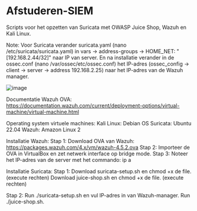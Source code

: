 # Afstuderen-SIEM
 Scripts voor het opzetten van Suricata met OWASP Juice Shop, Wazuh en Kali Linux.

Note:
Voor Suricata verander suricata.yaml  (nano /etc/suricata/suricata.yaml) in vars -> address-groups -> HOME_NET: "[192.168.2.44/32]" naar IP van server.
En na installatie verander in de ossec.conf (nano /var/ossec/etc/ossec.conf) 
het IP-adres (ossec_config -> client -> server -> address 192.168.2.25) naar het IP-adres van de Wazuh manager.

![image](https://github.com/Jensjee/Afstuderen-SIEM/assets/16975896/74a05d0f-5c9d-4c41-8310-cb67328ccdb0)

Documentatie Wazuh OVA: https://documentation.wazuh.com/current/deployment-options/virtual-machine/virtual-machine.html 

Operating system virtuele machines:
Kali Linux: Debian OS
Suricata: Ubuntu 22.04
Wazuh: Amazon Linux 2

Installatie Wazuh:
Stap 1: Download OVA van Wazuh: https://packages.wazuh.com/4.x/vm/wazuh-4.5.2.ova
Stap 2: Importeer de OVA in VirtualBox en zet netwerk interface op bridge mode.
Stap 3: Noteer het IP-adres van de server met het commando: ip a

Installatie Suricata:
Stap 1:
Download suricata-setup.sh en chmod +x de file. (execute rechten)
Download juice-shop.sh en chmod +x de file. (execute rechten)

Stap 2:
Run ./suricata-setup.sh en vul IP-adres in van Wazuh-manager.
Run ./juice-shop.sh.
